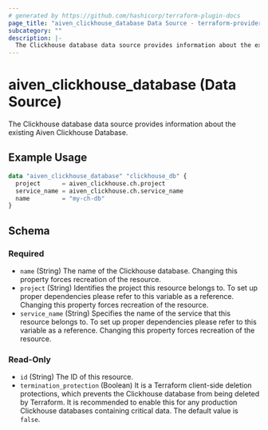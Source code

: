 ```yaml
---
# generated by https://github.com/hashicorp/terraform-plugin-docs
page_title: "aiven_clickhouse_database Data Source - terraform-provider-aiven"
subcategory: ""
description: |-
  The Clickhouse database data source provides information about the existing Aiven Clickhouse Database.
---
```


# aiven_clickhouse_database (Data Source)

The Clickhouse database data source provides information about the existing Aiven Clickhouse Database.

## Example Usage

```terraform
data "aiven_clickhouse_database" "clickhouse_db" {
  project      = aiven_clickhouse.ch.project
  service_name = aiven_clickhouse.ch.service_name
  name         = "my-ch-db"
}
```

<!-- schema generated by tfplugindocs -->
## Schema

### Required

- `name` (String) The name of the Clickhouse database. Changing this property forces recreation of the resource.
- `project` (String) Identifies the project this resource belongs to. To set up proper dependencies please refer to this variable as a reference. Changing this property forces recreation of the resource.
- `service_name` (String) Specifies the name of the service that this resource belongs to. To set up proper dependencies please refer to this variable as a reference. Changing this property forces recreation of the resource.

### Read-Only

- `id` (String) The ID of this resource.
- `termination_protection` (Boolean) It is a Terraform client-side deletion protections, which prevents the Clickhouse database from being deleted by Terraform. It is recommended to enable this for any production Clickhouse databases containing critical data. The default value is `false`.
